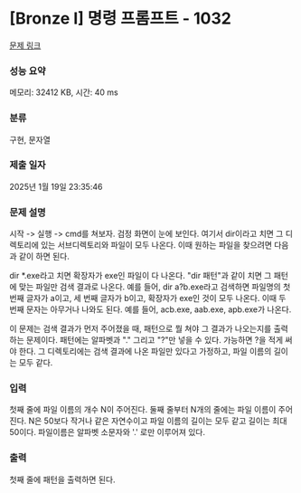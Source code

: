 # [Bronze I] 명령 프롬프트 - 1032 

[문제 링크](https://www.acmicpc.net/problem/1032) 

### 성능 요약

메모리: 32412 KB, 시간: 40 ms

### 분류

구현, 문자열

### 제출 일자

2025년 1월 19일 23:35:46

### 문제 설명

<p>시작 -> 실행 -> cmd를 쳐보자. 검정 화면이 눈에 보인다. 여기서 dir이라고 치면 그 디렉토리에 있는 서브디렉토리와 파일이 모두 나온다. 이때 원하는 파일을 찾으려면 다음과 같이 하면 된다.</p>

<p>dir *.exe라고 치면 확장자가 exe인 파일이 다 나온다. "dir 패턴"과 같이 치면 그 패턴에 맞는 파일만 검색 결과로 나온다. 예를 들어, dir a?b.exe라고 검색하면 파일명의 첫 번째 글자가 a이고, 세 번째 글자가 b이고, 확장자가 exe인 것이 모두 나온다. 이때 두 번째 문자는 아무거나 나와도 된다. 예를 들어, acb.exe, aab.exe, apb.exe가 나온다.</p>

<p>이 문제는 검색 결과가 먼저 주어졌을 때, 패턴으로 뭘 쳐야 그 결과가 나오는지를 출력하는 문제이다. 패턴에는 알파벳과 "." 그리고 "?"만 넣을 수 있다. 가능하면 ?을 적게 써야 한다. 그 디렉토리에는 검색 결과에 나온 파일만 있다고 가정하고, 파일 이름의 길이는 모두 같다.</p>

### 입력 

 <p>첫째 줄에 파일 이름의 개수 N이 주어진다. 둘째 줄부터 N개의 줄에는 파일 이름이 주어진다. N은 50보다 작거나 같은 자연수이고 파일 이름의 길이는 모두 같고 길이는 최대 50이다. 파일이름은 알파벳 소문자와 '.' 로만 이루어져 있다.</p>

### 출력 

 <p>첫째 줄에 패턴을 출력하면 된다.</p>

